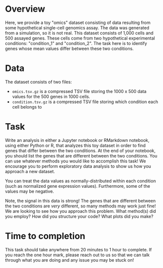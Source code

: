 # Overview

Here, we provide a toy "omics" dataset consisting of data resulting from some hypothetical single-cell genomics assay. The data was generated from a simulation, so it is not real. This dataset consists of 1,000 cells and 500 assayed genes. These cells come from two hypothetical experimental conditions: "condition_1" and "condition_2". The task here is to identify genes whose mean values differ between these two conditions.

# Data

The dataset consists of two files:
* `omics.tsv.gz` is a compressed TSV file storing the 1000 x 500 data values for the 500 genes in 1000 cells.
* `condition.tsv.gz` is a compressed TSV file storing which condition each cell belongs to

# Task

Write an analysis in either a Jupyter notebook or RMarkdown notebook, using either Python or R, that analyzes this toy dataset in order to find genes that differ between the two conditions. At the end of your notebook, you should list the genes that are different between the two conditions. You can use whatever methods you would like to accomplish this task! We encourage you to perform exploratory data analysis to show us how you approach a new dataset. 

You can treat the data values as normally-distributed within each condition (such as normalized gene expression values). Furthermore, some of the values may be negative.

Note, the signal in this data is strong! The genes that are different between the two conditions are _very_ different, so many methods may work just fine! We are looking to see how you approach this problem. What method(s) did you employ? How did you structure your code? What plots did you make?

# Time to completion

This task should take anywhere from 20 minutes to 1 hour to complete. If you reach the one hour mark, please reach out to us so that we can talk through what you are doing and any issue you may be stuck on! 
